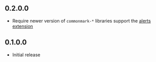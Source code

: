 
## 0.2.0.0

- Require newer version of `commonmark-*` libraries support the [alerts extension](https://github.com/jgm/commonmark-hs/pull/135)

## 0.1.0.0

- Initial release
